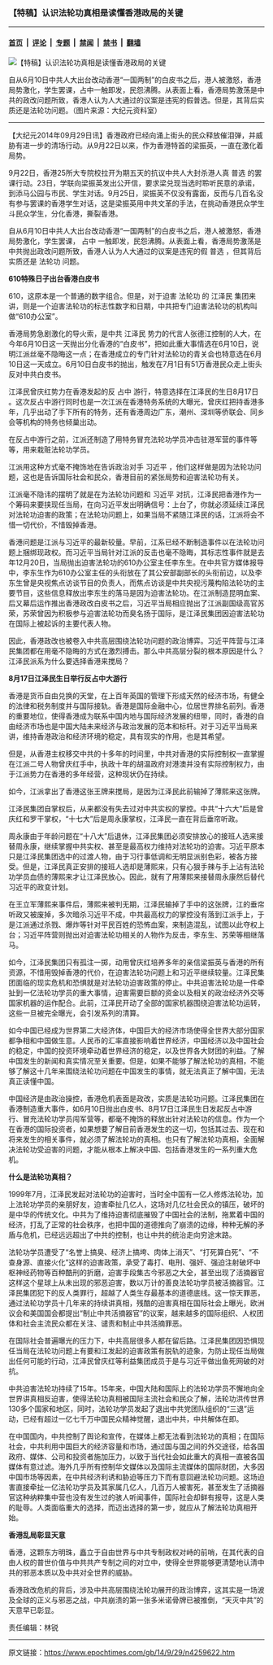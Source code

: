 ### 【特稿】认识法轮功真相是读懂香港政局的关键

---

#### [首页](../../../..?n4259622) &nbsp;|&nbsp; [评论](../../../../../epoch-comment?n4259622) &nbsp;|&nbsp; [专题](../../../../../epoch-special?n4259622) &nbsp;|&nbsp; [禁闻](../../../../../epoch-news?n4259622) &nbsp;|&nbsp; [禁书](../../../../../books?n4259622) &nbsp;|&nbsp; [翻墙](https://github.com/gfw-breaker/nogfw/blob/master/README.md?n4259622)


<div><img alt="【特稿】认识法轮功真相是读懂香港政局的关键" class="attachment-djy_600_400 size-djy_600_400 wp-post-image" src="https://i.epochtimes.com/assets/uploads/2014/09/1409282240142054.jpg"/>
<div class="caption">
 <p>
  自从6月10日中共人大出台改动香港“一国两制”的白皮书之后，港人被激怒，香港局势激化，学生罢课，占中一触即发，民怨沸腾。从表面上看，香港局势激荡是中共的政改问题所致，香港人认为人大通过的议案是违宪的假普选。但是，其背后实质还是法轮功问题。（图片来源：大纪元资料室）
 </p>
</div></div><hr/><div class="post_content" id="artbody" itemprop="articleBody">
 <!-- article content begin -->
 <p>
  【大纪元2014年09月29日讯】香港政府已经向涌上街头的民众释放催泪弹，并威胁有进一步的清场行动。从9月22日以来，作为香港特首的梁振英，一直在激化着局势。
 </p>
 <p>
  9月22日，香港25所大专院校拉开为期五天的抗议中共人大封杀港人真
  <ok href="https://www.epochtimes.com/gb/tag/%E6%99%AE%E9%80%89.html">
   普选
  </ok>
  的罢课行动。23日，学联向梁振英发出公开信，要求梁兑现当选时聆听民意的承诺，到添马公园与市民、学生对话。9月25日，梁振英不仅没有露面，反而与几百名没有参与罢课的香港学生对话，这是梁振英用中共文革的手法，在挑动香港民众学生斗民众学生，分化香港，撕裂香港。
 </p>
 <p>
  自从6月10日中共人大出台改动香港“一国两制”的白皮书之后，港人被激怒，香港局势激化，学生罢课，
  <ok href="https://www.epochtimes.com/gb/tag/%E5%8D%A0%E4%B8%AD.html">
   占中
  </ok>
  一触即发，民怨沸腾。从表面上看，香港局势激荡是中共抛出政改问题所致，香港人认为人大通过的议案是违宪的假
  <ok href="https://www.epochtimes.com/gb/tag/%E6%99%AE%E9%80%89.html">
   普选
  </ok>
  ，但其背后实质还是
  <ok href="https://www.epochtimes.com/gb/tag/%E6%B3%95%E8%BD%AE%E5%8A%9F.html">
   法轮功
  </ok>
  问题。
 </p>
 <p>
  <b>
   610特殊日子出台香港白皮书
  </b>
 </p>
 <p>
  610，这原本是一个普通的数字组合。但是，对于迫害
  <ok href="https://www.epochtimes.com/gb/tag/%E6%B3%95%E8%BD%AE%E5%8A%9F.html">
   法轮功
  </ok>
  的
  <ok href="https://www.epochtimes.com/gb/tag/%E6%B1%9F%E6%B3%BD%E6%B0%91.html">
   江泽民
  </ok>
  集团来讲，则是一个迫害法轮功的标志性数字和日期，中共把专门迫害法轮功的机构叫做“610办公室”。
 </p>
 <p>
  香港局势急剧激化的导火索，是中共
  <ok href="https://www.epochtimes.com/gb/tag/%E6%B1%9F%E6%B3%BD%E6%B0%91.html">
   江泽民
  </ok>
  势力的代言人张德江控制的人大，在今年6月10日这一天抛出分化香港的“白皮书”，把如此重大事情选在6月10日，说明江派丝毫不隐晦这一点；在香港成立的专门针对法轮功的青关会也特意选在6月10日这一天成立。6月10日白皮书的抛出，触发在7月1日有51万香港民众走上街头反对中共白皮书。
 </p>
 <p>
  江泽民曾庆红势力在香港发起的反
  <ok href="https://www.epochtimes.com/gb/tag/%E5%8D%A0%E4%B8%AD.html">
   占中
  </ok>
  游行，特意选择在江泽民的生日8月17日 。这次反占中游行同时也是一次江派在香港特务系统的大曝光，曾庆红把持香港多年，几乎出动了手下所有的特务，还有香港周边广东，潮州、深圳等侨联会、同乡会等机构的特务也倾巢出动。
 </p>
 <p>
  在反占中游行之前，江派还制造了用特务冒充法轮功学员冲击驻港军营的事件等等，用来栽赃法轮功学员。
 </p>
 <p>
  江派用这种方式毫不掩饰地在告诉政治对手
  <ok href="https://www.epochtimes.com/gb/tag/%E4%B9%A0%E8%BF%91%E5%B9%B3.html">
   习近平
  </ok>
  ，他们这样做是因为法轮功问题，这也是告诉国际社会和民众，香港目前的紧张局势和迫害法轮功有关。
 </p>
 <p>
  江派毫不隐讳的摆明了就是在为法轮功问题和
  <ok href="https://www.epochtimes.com/gb/tag/%E4%B9%A0%E8%BF%91%E5%B9%B3.html">
   习近平
  </ok>
  对抗，江泽民把香港作为一个筹码来要挟现任当局，在向习近平发出明确信号：上台了，你就必须延续江泽民对法轮功迫害的政策；在法轮功问题上，如果当局不紧随江泽民的话，江派将会不惜一切代价，不惜毁掉香港。
 </p>
 <p>
  香港问题是江派与习近平的最新较量。早前，江系已经不断制造事件以在法轮功问题上捆绑现政权。而习近平当局针对江派的反击也毫不隐晦，其标志性事件就是去年12月20日，当局抛出迫害法轮功的610办公室主任李东生。在中共官方媒体报导中，李东生作为610办公室主任的头衔放在了其公安部副部长的头衔前边，以及李东生曾是央视焦点访谈节目的负责人，而焦点访谈是中共央视污蔑构陷法轮功的主要节目，这些信息释放出李东生的落马是因为迫害法轮功。在江派制造昆明血案、后又幕后运作推出香港政改白皮书之后，习近平当局相应抛出了江派副国级高官苏荣，苏荣曾因为积极参与迫害法轮功而臭名扬于国际，是江泽民集团因迫害法轮功在国际上被起诉的主要代表人物。
 </p>
 <p>
  因此，香港政改也被卷入中共高层围绕法轮功问题的政治博弈。习近平阵营与江泽民集团都在用毫不隐晦的方式在激烈搏击。那么中共高层分裂的根本原因是什么？江泽民派系为什么要选择香港来搅局？
 </p>
 <p>
  <b>
   8月17日江泽民生日举行反占中大游行
  </b>
 </p>
 <p>
  香港是货币自由兑换的天堂，在上百年英国的管理下形成天然的经济市场，有健全的法律和税务制度并与国际接轨。香港是国际金融中心，位居世界排名前列。香港的重要地位，使得香港成为联系中国内地与国际经济发展的纽带，同时，香港的自由经济市场也是中国大陆未来经济与政治发展的范本和标杆。对于习近平当局来讲，维持香港政治和经济环境的稳定，具有现实的作用，也是其希望。
 </p>
 <p>
  但是，从香港主权移交中共的十多年的时间里，中共对香港的实际控制权一直掌握在江派二号人物曾庆红手中，执政十年的胡温政府对港澳并没有实际控制权力，由于江派势力在香港的多年经营，这种现状仍在持续。
 </p>
 <p>
  如今，江派拿出了香港这张王牌来搅局，是因为江泽民此前输掉了薄熙来这张牌。
 </p>
 <p>
  江泽民集团自掌权后，从来都没有失去过对中共实权的掌控。中共“十六大”后是曾庆红和罗干掌权，“十七大”后是周永康掌权，江泽民一直在背后垂帘听政。
 </p>
 <p>
  周永康由于年龄问题在“十八大”后退休，江泽民集团必须安排放心的接班人选来接替周永康，继续掌握中共实权、甚至是最高权力维持对法轮功的迫害。习近平原本只是江泽民集团选中的过渡人物，由于习行事低调和无明显派别色彩，被各方接受。但是，江泽民真正安排的接班人选却是薄熙来，只有心狠手辣与手上沾有法轮功学员血债的薄熙来才让江泽民放心。因此，就有了用薄熙来接替周永康然后替代习近平的政变计划。
 </p>
 <p>
  在王立军薄熙来事件后，薄熙来被判无期，江泽民输掉了手中的这张牌，江的垂帘听政又被废掉，多次暗杀习近平不成，中共最高权力的掌控没有落到江派手上，于是江派通过杀戮、爆炸等针对平民百姓的恐怖血案，来制造混乱，试图以此夺权上台；习近平阵营则抛出对迫害法轮功相关的人物作为反击，李东生、苏荣等相继落马。
 </p>
 <p>
  如今，江泽民集团只有孤注一掷，动用曾庆红培养多年的亲信梁振英与香港的所有资源，不惜用毁掉香港的代价，在迫害法轮功问题上和习近平继续较量。江泽民集团面临的现实危机和恐惧就是对法轮功迫害政策的停止。中共迫害法轮功是一件牵扯到一亿法轮功学员的重大事情，迫害需要巨额的资金以及相关的政治经济外交等国家机器的运作配合。此前，江泽民开动了全部的国家机器围绕迫害法轮功运转，这些一旦被完全曝光，会引发系列的清算。
 </p>
 <p>
  如今中国已经成为世界第二大经济体，中国巨大的经济市场使得全世界大部分国家都争相和中国做生意。人民币的汇率直接影响着世界经济，中国经济以及中国社会的稳定，中国的投资环境牵动着世界经济的稳定，以及世界各大财团的利益。了解中国发生的新闻和真实情况至关重要。但是，如果不能够了解法轮功的真相，不能够了解这十几年来围绕法轮功问题在中国发生的事情，就无法真正了解中国，无法真正读懂中国。
 </p>
 <p>
  中国经济是由政治操控，香港危机表面是政改，实质是法轮功问题。江泽民集团在香港制造重大事件，如6月10日抛出白皮书、8月17日江泽民生日发起反占中游行、冒充法轮功学员闯军营等，都毫不掩饰的释放出针对法轮功的信息。作为一个在香港的国际投资者，如果想要了解目前香港发生的这一切，包括其过去、现在和将来发生的相关事件，就必须了解法轮功的真相。也只有了解法轮功真相，全面解决法轮功受迫害的问题，才能从根本上解决中国、包括香港发生的一系列重大危机。
 </p>
 <p>
  <b>
   什么是法轮功真相？
  </b>
 </p>
 <p>
  1999年7月，江泽民发起对法轮功的迫害时，当时全中国有一亿人修炼法轮功，加上法轮功学员的亲朋好友，迫害牵扯几亿人，这场对几亿社会民众的镇压，破坏的是中华的传统文化。中共为了维持迫害彻底摧毁了中国社会的法制，拖累着中国的经济，打乱了正常的社会秩序，也把中国的道德推向了崩溃的边缘，种种无解的矛盾与危机，已经远远超出了中共的控制，也让中共的统治走向穷途末路。
 </p>
 <p>
  法轮功学员遭受了“名誉上搞臭、经济上搞垮、肉体上消灭”、“打死算白死”、“不查身源、直接火化”这样的迫害政策，承受了毒打、电刑、强奸、强迫注射破坏中枢神经药物等百种酷刑的折磨，迫害手段集古今邪恶之大全，甚至出现了活摘器官这样这个星球上从未出现的邪恶迫害，数以万计的善良法轮功学员被活摘器官。江泽民集团犯下的反人类罪行，超越了人类生存最基本的道德底线。这一惊天罪恶，通过法轮功学员十几年来的持续讲真相，残酷的迫害真相在国际社会上曝光，欧洲议会和美国国会都提出“制止中共活摘器官”的议案，越来越多的国际组织、人权团体和社会主流民众都在关注、谴责和制止中共活摘罪恶。
 </p>
 <p>
  在国际社会普遍曝光的压力下，中共高层很多人都在留后路。江泽民集团因恐惧现任当局在法轮功问题上有要和江发起的迫害政策有脱轨的迹象，为防止现任当局做出任何可能的行动，江泽民曾庆红等利益集团成员于是与习近平做出鱼死网破的对抗。
 </p>
 <p>
  中共迫害法轮功持续了15年。15年来，中国大陆和国际上的法轮功学员不懈地向全世界讲真相反迫害，使得法轮功真相被国际主流社会和民众了解，法轮功洪传世界130多个国家和地区，同时，法轮功学员发起了退出中共党团队组织的“三退”运动，已经有超过一亿七千万中国民众精神觉醒，退出中共，中共解体在即。
 </p>
 <p>
  在中国国内，中共控制了舆论和宣传，在媒体上都无法看到法轮功的真相；在国际社会，中共利用中国巨大的经济容量和市场，通过国与国之间的外交途径，给各国政府、媒体、公司和投资者施加压力，以致于当代社会如此重大的真相一直被各国媒体有意过滤。海外几乎所有控制华文媒体以及国际主流媒体的国际财团，大多因中国市场等因素，在中共经济利诱和胁迫等压力下而有意回避法轮功问题。这场迫害直接牵扯一亿法轮功学员及其家属几亿人，几百万人被害死，甚至发生了活摘器官这种纳粹集中营也没有发生过的骇人听闻事件，国际社会却鲜有报导，这是人类的耻辱。人类面临重大的选择，而迈出选择的第一步，就应从了解法轮功真相开始。
 </p>
 <p>
  <b>
   香港乱局彰显天意
  </b>
 </p>
 <p>
  香港，这颗东方明珠，矗立于自由世界与中共专制政权对峙的前哨，在其代表的自由人权的普世价值与中共共产专制之间的对立中，使得全世界能够更清楚地认清中共的邪恶本质以及中共对全世界的威胁。
 </p>
 <p>
  香港政改危机的背后，涉及中共高层围绕法轮功展开的政治博弈，这其实是一场波及全球的正义与邪恶之战，中共崩溃的第一张多米诺骨牌已被推倒，“天灭中共”的天意早已彰显。
 </p>
 <p>
  <p>
   责任编辑：林锐
  </p>
  <!-- article content end -->
  <div id="below_article_ad">
  </div>
 </p>
</div>


---

原文链接：https://www.epochtimes.com/gb/14/9/29/n4259622.htm